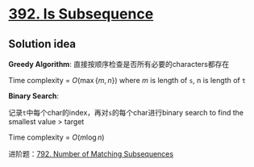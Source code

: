 # [392. Is Subsequence](https://leetcode.com/problems/is-subsequence/)

## Solution idea

**Greedy Algorithm**: 直接按顺序检查是否所有必要的characters都存在

Time complexity = $O(\max \{m, n\})$ where $m$ is length of `s`, n is length of `t`

**Binary Search**:

记录`t`中每个char的index，再对`s`的每个char进行binary search to find the smallest value > target

Time complexity = $O(m\log n)$

进阶题：[792. Number of Matching Subsequences](https://leetcode.com/problems/number-of-matching-subsequences/)